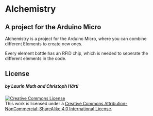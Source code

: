 # Alchemistry

## A project for the Arduino Micro

Alchemistry is a project for the Arduino Micro, where you can combine different
Elements to create new ones.

Every element bottle has an RFID chip, which is needed to seperate the different elements in the code. 

## License

##### by Laurin Muth and Christoph Härtl

<a rel="license" href="http://creativecommons.org/licenses/by-nc-sa/4.0/"><img alt="Creative Commons License" style="border-width:0" src="https://i.creativecommons.org/l/by-nc-sa/4.0/88x31.png" /></a><br />This work is licensed under a <a rel="license" href="http://creativecommons.org/licenses/by-nc-sa/4.0/">Creative Commons Attribution-NonCommercial-ShareAlike 4.0 International License</a>.
